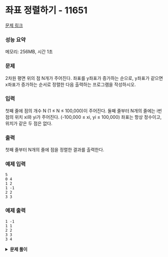 # 좌표 정렬하기 - 11651

[문제 링크](https://www.acmicpc.net/problem/10651)

### 성능 요약

메모리: 256MB, 시간 1초

### 문제

2차원 평면 위의 점 N개가 주어진다. 좌표를 y좌표가 증가하는 순으로, y좌표가 같으면 x좌표가 증가하는 순서로 정렬한 다음 출력하는 프로그램을 작성하시오.

### 입력

첫째 줄에 점의 개수 N (1 ≤ N ≤ 100,000)이 주어진다. 둘째 줄부터 N개의 줄에는 i번점의 위치 xi와 yi가 주어진다. (-100,000 ≤ xi, yi ≤ 100,000) 좌표는 항상 정수이고, 위치가 같은 두 점은 없다.

### 출력

첫째 줄부터 N개의 줄에 점을 정렬한 결과를 출력한다.

### 예제 입력

```
5
0 4
1 2
1 -1
2 2
3 3
```

### 예제 출력

```
1 -1
1 1
2 2
3 3
3 4
```

<details><summary><b>문제 풀이</b></summary>
<div markdown="1">

### 해결

```js
const [n, ...input] = require("fs")
  .readFileSync("./input.txt")
  .toString()
  .trim()
  .split("\n");

function Solution(input) {
  const coordinates = input.map((item) => {
    const coords = item.split(" ");
    const x = Number(coords[0]);
    const y = Number(coords[1]);
    return { x, y };
  });

  const compare = (coordA, coordB) => {
    if (coordA.y !== coordB.y) {
      return coordA.y - coordB.y;
    }
    if (coordA.x !== coordB.x) {
      return coordA.x - coordB.x;
    }
    return 0;
  };

  let result = "";
  const sortedCoordintes = coordinates.sort(compare);
  sortedCoordintes.forEach((item) => (result += `${item.x} ${item.y}\n`));
  console.log(result.trim());
}

Solution(input);
```

</div>
</details>
